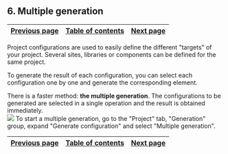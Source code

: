 
## 6. Multiple generation
			

| [Previous page](../Concepts_WB/1410087444.md) | [Table of contents](../Concepts_WB/1410087102.md) | [Next page](../Concepts_WB/1410087446.md) |
| --- | --- | --- |



<a name="NOTE1"></a>
<a name="NOTE1_1"></a>
Project configurations are used to easily define the different "targets" of your project. Several sites, libraries or components can be defined for the same project.

To generate the result of each configuration, you can select each configuration one by one and generate the corresponding element.

There is a faster method: **the multiple generation**. The configurations to be generated are selected in a single operation and the result is obtained immediately.<br>![](https://doc.pcsoft.fr/en-US/images/image.awp?langid=3&name=P3_WB%20-%20Generation%20multiple%20-%20HC%20N%B0001.gif)
To start a multiple generation, go to the "Project" tab, "Generation" group, expand "Generate configuration" and select "Multiple generation". 

| [Previous page](../Concepts_WB/1410087444.md) | [Table of contents](../Concepts_WB/1410087102.md) | [Next page](../Concepts_WB/1410087446.md) |
| --- | --- | --- |





